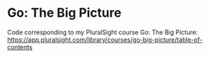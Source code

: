 # Go: The Big Picture

Code corresponding to my PluralSight course Go: The Big Picture: https://app.pluralsight.com/library/courses/go-big-picture/table-of-contents
